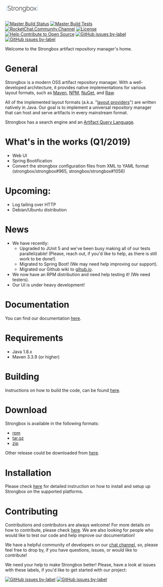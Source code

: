 # ![strongbox-logo][strongbox-logo]

[![Master Build Status][master-build-status-badge]][master-build-status-link]
[![Master Build Tests][master-build-tests-badge]][master-build-status-link]
[![RocketChat.Community.Channel][rocket-chat-badge]][rocket-chat-link]
[![License][license-badge]][license-link]
[![Help Contribute to Open Source][codetriage-badge]][codetriage-link]
[![GitHub issues by-label][good-first-issue-badge]][good-first-issue-link]
[![GitHub issues by-label][help-wanted-badge]][help-wanted-link]

Welcome to the Strongbox artifact repository manager's home.

# General

Strongbox is a modern OSS artifact repository manager. With a well-developed architecture, it provides native 
implementations for various layout formats, such as [Maven][docs-maven], [NPM][docs-npm], [NuGet][docs-nuget], and [Raw][docs-raw].

All of the implemented layout formats (a.k.a. "[layout providers][docs-providers]") are written natively in Java. 
Our goal is to implement a universal repository manager that can host and serve artifacts in every mainstream format.

Strongbox has a search engine and an [Artifact Query Language][docs-aql].

# What's in the works (Q1/2019)

* Web UI
* Spring Bootification
* Convert the strongbox configuration files from XML to YAML format (strongbox/strongbox#965, strongbox/strongbox#1056)

# Upcoming:

* Log tailing over HTTP
* Debian/Ubuntu distribution

# News

* We have recently:
  * Upgraded to JUnit 5 and we've been busy making all of our tests parallelizable! (Please, reach out, if you'd like to help, as there is still work to be done!).
  * Migrated to Spring Boot! (We may need help improving our support).
  * Migrated our Github wiki to [gihub.io](https://strongbox.github.io/). 
* We now have an RPM distribution and need help testing it! (We need testers).
* Our UI is under heavy development!

# Documentation

You can find our documentation [here][docs].

# Requirements

* Java 1.8.x
* Maven 3.3.9 (or higher)

# Building

Instructions on how to build the code, can be found [here][docs-building-the-code].

# Download

Strongbox is available in the following formats:
* [rpm][release-rpm]
* [tar.gz][release-tar.gz]
* [zip][release-zip]

Other release could be downloaded from [here][release-all].

# Installation

Please check [here][docs-user-getting-started] for detailed instruction on how to install and setup up Strongbox on the 
supported platforms.

# Contributing

Contributions and contributors are always welcome! For more details on how to contribute, please check [here][docs-contributing]. 
We are also looking for people who would like to test our code and help improve our documentation!

We have a helpful community of developers on our [chat channel][rocket-chat-link], so, please feel free to drop by, if 
you have questions, issues, or would like to contribute!

We need your help to make Strongbox better! Please, have a look at issues with these labels, if you'd like to get 
started with our project:

[![GitHub issues by-label][good-first-issue-badge]][good-first-issue-link]
[![GitHub issues by-label][help-wanted-badge]][help-wanted-link]


[<--# Generic Links -->]: #
[strongbox-logo]: ./strongbox.svg

[<--# Badges -->]: #
[master-build-status-link]: https://dev.carlspring.org/jenkins/blue/organizations/jenkins/strongbox%2Fstrongbox/activity?branch=master
[master-build-status-badge]: https://dev.carlspring.org/jenkins/buildStatus/icon?job=strongbox/strongbox/master
[master-build-tests-badge]: https://img.shields.io/jenkins/t/https/jenkins.carlspring.org/job/strongbox/job/strongbox/job/master.svg 
[rocket-chat-link]: https://chat.carlspring.org/channel/community
[rocket-chat-badge]: https://chat.carlspring.org/images/join-chat.svg
[license-link]: https://opensource.org/licenses/Apache-2.0
[license-badge]: https://img.shields.io/badge/License-Apache%202.0-brightgreen.svg
[codetriage-link]: https://www.codetriage.com/strongbox/strongbox
[codetriage-badge]: https://www.codetriage.com/strongbox/strongbox/badges/users.svg
[good-first-issue-link]: https://github.com/strongbox/strongbox/issues?q=is%3Aissue+is%3Aopen+label%3A%22good%20first%20issue%22
[good-first-issue-badge]: https://img.shields.io/github/issues-raw/strongbox/strongbox/good%20first%20issue.svg?label=good%20first%20issue
[help-wanted-link]: https://github.com/strongbox/strongbox/issues?q=is%3Aissue+is%3Aopen+label%3A%22help%20wanted%22
[help-wanted-badge]: https://img.shields.io/github/issues-raw/strongbox/strongbox/help%20wanted.svg?label=help%20wanted&color=%23856bf9& 

[<--# Docs links -->]: #
[docs]: https://strongbox.github.io/
[docs-maven]: https://strongbox.github.io/developer-guide/layout-providers/maven-2-layout-provider.html
[docs-npm]: https://strongbox.github.io/developer-guide/layout-providers/npm-layout-provider.html
[docs-nuget]: https://strongbox.github.io/developer-guide/layout-providers/nuget-layout-provider.html
[docs-raw]: https://strongbox.github.io/developer-guide/layout-providers/raw-layout-provider.html
[docs-providers]: https://strongbox.github.io/knowledge-base/layout-providers.html
[docs-building-the-code]: https://strongbox.github.io/developer-guide/building-the-code.html
[docs-user-getting-started]: https://strongbox.github.io/user-guide/getting-started.html
[docs-contributing]: https://strongbox.github.io/contributing.html
[docs-aql]: https://strongbox.github.io/user-guide/artifact-query-language.html

[<--# Release links -->]: #
[release-all]: https://github.com/strongbox/strongbox/releases
[release-rpm]: https://github.com/strongbox/strongbox/releases/download/latest/strongbox-distribution.rpm
[release-tar.gz]: https://github.com/strongbox/strongbox/releases/download/1.0-SNAPSHOT/strongbox-distribution-1.0-SNAPSHOT.tar.gz
[release-zip]: https://github.com/strongbox/strongbox/releases/download/1.0-SNAPSHOT/strongbox-distribution-1.0-SNAPSHOT.zip
